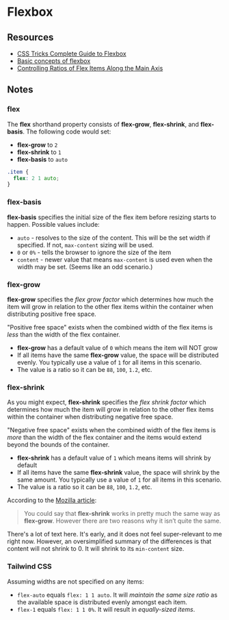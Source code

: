 # Flexbox

## Resources

* [CSS Tricks Complete Guide to Flexbox](https://css-tricks.com/snippets/css/a-guide-to-flexbox/)
* [Basic concepts of flexbox](https://developer.mozilla.org/en-US/docs/Web/CSS/CSS_Flexible_Box_Layout/Basic_Concepts_of_Flexbox)
* [Controlling Ratios of Flex Items Along the Main Axis](https://developer.mozilla.org/en-US/docs/Web/CSS/CSS_Flexible_Box_Layout/Controlling_Ratios_of_Flex_Items_Along_the_Main_Ax)

## Notes

### flex

The **flex** shorthand property consists of **flex-grow**, **flex-shrink**, and **flex-basis**. The following code would set:

* **flex-grow** to `2`
* **flex-shrink** to `1`
* **flex-basis** to `auto`

```css
.item {
  flex: 2 1 auto;
}
```

### flex-basis

**flex-basis** specifies the initial size of the flex item before resizing starts to happen. Possible values include:

* `auto` - resolves to the size of the content. This will be the set width if specified. If not, `max-content` sizing will be used.
* `0` or `0%` - tells the browser to ignore the size of the item
* `content` -  newer value that means `max-content` is used even when the width may be set. (Seems like an odd scenario.)

### flex-grow

**flex-grow** specifies the *flex grow factor* which determines how much the item will grow in relation to the other flex items within the container when distributing positive free space.

"Positive free space" exists when the combined width of the flex items is *less* than the width of the flex container.

* **flex-grow** has a default value of `0` which means the item will NOT grow
* If all items have the same **flex-grow** value, the space will be distributed evenly. You typically use a value of `1` for all items in this scenario.
* The value is a ratio so it can be `88`, `100`, `1.2`, etc.

### flex-shrink

As you might expect, **flex-shrink** specifies the *flex shrink factor* which determines how much the item will grow in relation to the other flex items within the container when distributing negative free space.

"Negative free space" exists when the combined width of the flex items is *more* than the width of the flex container and the items would extend beyond the bounds of the container.

* **flex-shrink** has a default value of `1` which means items will shrink by default
* If all items have the same **flex-shrink** value, the space will shrink by the same amount. You typically use a value of `1` for all items in this scenario.
* The value is a ratio so it can be `88`, `100`, `1.2`, etc.

According to the [Mozilla article](https://developer.mozilla.org/en-US/docs/Web/CSS/CSS_Flexible_Box_Layout/Controlling_Ratios_of_Flex_Items_Along_the_Main_Ax#The_flex-grow_property):

> You could say that **flex-shrink** works in pretty much the same way as **flex-grow**. However there are two reasons why it isn’t quite the same.

There's a lot of text here. It's early, and it does not feel super-relevant to me right now. However, an oversimplified summary of the differences is that content will not shrink to 0. It will shrink to its `min-content` size.

### Tailwind CSS

Assuming widths are not specified on any items:

* `flex-auto` equals `flex: 1 1 auto`. It will *maintain the same size ratio* as the available space is distributed evenly amongst each item. 
* `flex-1` equals `flex: 1 1 0%`. It will result in *equally-sized items*.
